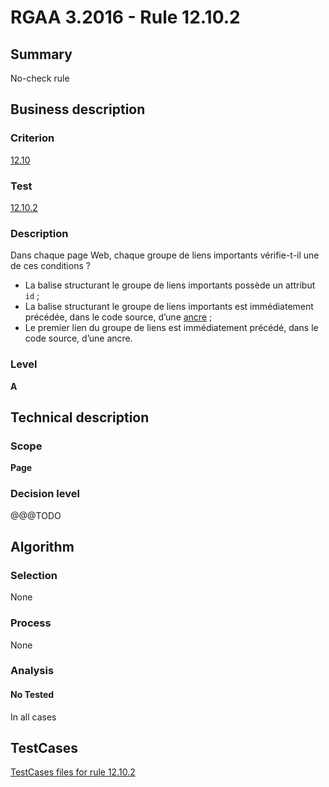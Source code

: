 # RGAA 3.2016 - Rule 12.10.2

## Summary
No-check rule


## Business description

### Criterion
[12.10](http://references.modernisation.gouv.fr/rgaa-accessibilite/criteres.html#crit-12-10)

### Test
[12.10.2](http://references.modernisation.gouv.fr/rgaa-accessibilite/criteres.html#test-12-10-2)

### Description
<div lang="fr">Dans chaque page Web, chaque groupe de liens importants v&#xE9;rifie-t-il une de ces conditions&nbsp;? <ul><li>La balise structurant le groupe de liens importants poss&#xE8;de un attribut <code lang="en">id</code>&nbsp;;</li> <li>La balise structurant le groupe de liens importants est imm&#xE9;diatement pr&#xE9;c&#xE9;d&#xE9;e, dans le code source, d&#x2019;une <a href="http://references.modernisation.gouv.fr/rgaa-accessibilite/glossaire.html#ancre">ancre</a>&nbsp;;</li> <li>Le premier lien du groupe de liens est imm&#xE9;diatement pr&#xE9;c&#xE9;d&#xE9;, dans le code source, d&#x2019;une ancre.</li> </ul></div>

### Level
**A**


## Technical description

### Scope
**Page**

### Decision level
@@@TODO


## Algorithm

### Selection
None

### Process
None

### Analysis

#### No Tested
In all cases


##  TestCases

[TestCases files for rule 12.10.2](https://github.com/Asqatasun/Asqatasun/tree/RGAA_3.2016/rules/rules-rgaa3.2016/src/test/resources/testcases/rgaa32016/Rgaa32016Rule121002/)


